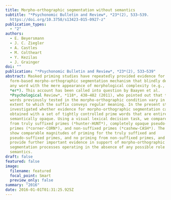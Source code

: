 ```yaml
---
title: Morpho-orthographic segmentation without semantics
subtitle: "*Psychonomic Bulletin and Review*, *23*(2), 533–539.
  https://doi.org/10.3758/s13423-015-0927-z"
publication_types:
  - "2"
authors:
  - E. Beyersmann
  - J. C. Ziegler
  - A. Castles
  - M. Coltheart
  - Y. Kezilas
  - J. Grainger
doi: ""
publication: "*Psychonomic Bulletin and Review*, *23*(2), 533–539"
abstract: Masked priming studies have repeatedly provided evidence for a
  form-based morpho-orthographic segmentation mechanism that blindly decomposes
  any word with the mere appearance of morphological complexity (e.g., *corn* +
  *er*). This account has been called into question by Baayen et al.
  *Psychological Review*, *118*, 438–482 (2011), who pointed out that the prime
  words previously tested in the morpho-orthographic condition vary in the
  extent to which the suffix conveys regular meaning. In the present study, we
  investigated whether evidence for morpho-orthographic segmentation can be
  obtained with a set of tightly controlled prime words that are entirely
  semantically opaque. Using a visual lexical decision task, we compared priming
  from truly suffixed primes (*hunter-HUNT*), completely opaque pseudo-suffixed
  primes (*corner-CORN*), and non-suffixed primes (*cashew-CASH*). The results
  show comparable magnitudes of priming for the truly suffixed and
  pseudo-suffixed primes, and no priming from non-suffixed primes, and therefore
  provide further important evidence in support of morpho-orthographic
  segmentation processes operating in the absence of any possible role for
  semantics.
draft: false
featured: false
image:
  filename: featured
  focal_point: Smart
  preview_only: false
summary: "2016"
date: 2016-01-01T01:31:25.925Z
---
```

